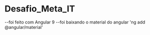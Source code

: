 # Desafio_Meta_IT
 --foi feito com Angular 9
 --foi baixando o material do angular 'ng add @angular/material'
